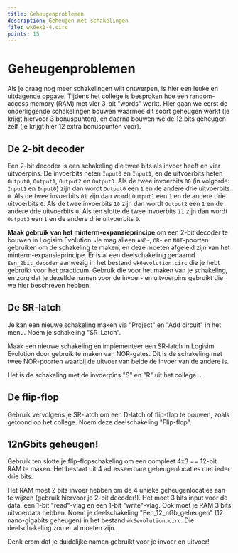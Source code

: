 ```yaml
---
title: Geheugenproblemen
description: Geheugen met schakelingen
file: wk6ex1-4.circ
points: 15
---
```


# Geheugenproblemen

Als je graag nog meer schakelingen wilt ontwerpen, is hier een leuke en uitdagende opgave. Tijdens het college is besproken hoe een random-access memory (RAM) met vier 3-bit "words" werkt. Hier gaan we eerst de onderliggende schakelingen bouwen waarmee dit soort geheugen werkt (je krijgt hiervoor 3 bonuspunten), en daarna bouwen we de 12 bits geheugen zelf (je krijgt hier 12 extra bonuspunten voor).

## De 2-bit decoder

Een 2-bit decoder is een schakeling die twee bits als invoer heeft en vier uitvoerpins. De invoerbits heten `Input0` en `Input1`, en de uitvoerbits heten `Output0`, `Output1`, `Output2` en `Output3`. Als de twee invoerbits `00` (in volgorde: `Input1` en `Input0`) zijn dan wordt `Output0` een `1` en de andere drie uitvoerbits `0`. Als de twee invoerbits `01` zijn dan wordt `Output1` een `1` en de andere drie uitvoerbits `0`. Als de twee invoerbits `10` zijn dan wordt `Output2` een `1` en de andere drie uitvoerbits `0`. Als ten slotte de twee invoerbits `11` zijn dan wordt `Output3` een `1` en de andere drie uitvoerbits `0`.

**Maak gebruik van het minterm-expansieprincipe** om een 2-bit decoder te bouwen in Logisim Evolution. Je mag alleen `AND`-, `OR`- en `NOT`-poorten gebruiken om de schakeling te maken, en deze moeten afgeleid zijn van het minterm-expansieprincipe. Er is al een deelschakeling genaamd `Een_2bit_decoder` aanwezig in het bestand `wk6evolution.circ` die je hebt gebruikt voor het practicum. Gebruik die voor het maken van je schakeling, en zorg dat je dezelfde namen voor de invoer- en uitvoerpins gebruikt die we hier beschreven hebben.

## De SR-latch

Je kan een nieuwe schakeling maken via "Project" en "Add circuit" in het menu. Noem je schakeling "SR_Latch".

Maak een nieuwe schakeling en implementeer een SR-latch in Logisim Evolution door gebruik te maken van NOR-gates. Dit is de schakeling met twee NOR-poorten waarbij de uitvoer van beide de invoer van de andere is.

Het is de schakeling met de invoerpins "S" en "R" uit het college...

## De flip-flop

Gebruik vervolgens je SR-latch om een D-latch of flip-flop te bouwen, zoals getoond op het college. Noem deze deelschakeling "Flip-flop".

## 12nGbits geheugen!

Gebruik ten slotte je flip-flopschakeling om een compleet 4x3 == 12-bit RAM te maken. Het bestaat uit 4 adresseerbare geheugenlocaties met ieder drie bits.

Het RAM moet 2 bits invoer hebben om de 4 unieke geheugenlocaties aan te wijzen (gebruik hiervoor je 2-bit decoder!). Het moet 3 bits input voor de data, een 1-bit "read"-vlag en een 1-bit "write"-vlag. Ook moet je RAM 3 bits uitvoerdata hebben. Noem je deelschakeling "Een_12_nGb_geheugen" (12 nano-gigabits geheugen) in het bestand `wk6evolution.circ`. Die deelschakeling zou er al moeten zijn.

Denk erom dat je duidelijke namen gebruikt voor je invoer en uitvoer!

<!-- Als een richtlijn voor hoe je de schakeling zou kunnen indelen (en om je geheugen even te stimuleren!) zijn hier de afbeeldingen uit het college. De eerste toont hoe gegevens worden ***weggeschreven***, of opgeslagen, in het geheugen. De tweede toont hoe gegevens worden ***gelezen***, of geladen, uit het geheugen. Er staan ook een paar vragen bij die je misschien de goede weg op kunnen wijzen:

![Writing](TODO)

![Reading](TODO) -->
